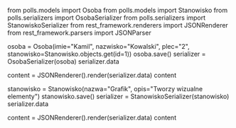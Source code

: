 from polls.models import Osoba
from polls.models import Stanowisko
from polls.serializers import OsobaSerializer
from polls.serializers import StanowiskoSerializer
from rest_framework.renderers import JSONRenderer
from rest_framework.parsers import JSONParser

osoba = Osoba(imie="Kamil", nazwisko="Kowalski", plec="2", stanowisko=Stanowisko.objects.get(id=1))
osoba.save()
serializer = OsobaSerializer(osoba)
serializer.data

content = JSONRenderer().render(serializer.data)
content

stanowisko = Stanowisko(nazwa="Grafik", opis="Tworzy wizualne elementy")
stanowisko.save()
serializer = StanowiskoSerializer(stanowisko)
serializer.data

content = JSONRenderer().render(serializer.data)
content
